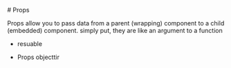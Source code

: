 # Props 

Props allow you to pass data from a parent (wrapping) component to a child (embedded) component. simply put, they are like an argument to a function
- resuable

- Props objecttir